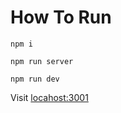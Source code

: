 # How To Run

``` npm i ```

``` npm run server ```

``` npm run dev ```

Visit [locahost:3001](http://localhost:3001)

